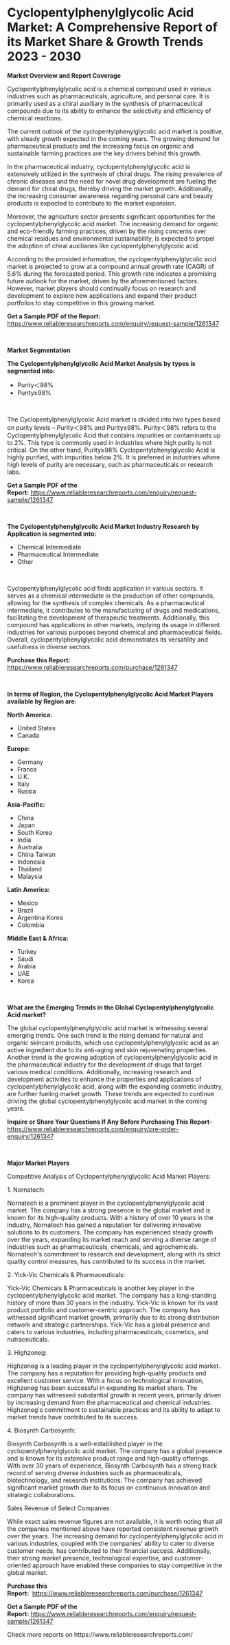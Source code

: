 <p><h1>Cyclopentylphenylglycolic Acid Market: A Comprehensive Report of its Market Share & Growth Trends 2023 - 2030</h1></p><p><strong>Market Overview and Report Coverage</strong></p>
<p><p>Cyclopentylphenylglycolic acid is a chemical compound used in various industries such as pharmaceuticals, agriculture, and personal care. It is primarily used as a chiral auxiliary in the synthesis of pharmaceutical compounds due to its ability to enhance the selectivity and efficiency of chemical reactions.</p><p>The current outlook of the cyclopentylphenylglycolic acid market is positive, with steady growth expected in the coming years. The growing demand for pharmaceutical products and the increasing focus on organic and sustainable farming practices are the key drivers behind this growth.</p><p>In the pharmaceutical industry, cyclopentylphenylglycolic acid is extensively utilized in the synthesis of chiral drugs. The rising prevalence of chronic diseases and the need for novel drug development are fueling the demand for chiral drugs, thereby driving the market growth. Additionally, the increasing consumer awareness regarding personal care and beauty products is expected to contribute to the market expansion.</p><p>Moreover, the agriculture sector presents significant opportunities for the cyclopentylphenylglycolic acid market. The increasing demand for organic and eco-friendly farming practices, driven by the rising concerns over chemical residues and environmental sustainability, is expected to propel the adoption of chiral auxiliaries like cyclopentylphenylglycolic acid.</p><p>According to the provided information, the cyclopentylphenylglycolic acid market is projected to grow at a compound annual growth rate (CAGR) of 5.6% during the forecasted period. This growth rate indicates a promising future outlook for the market, driven by the aforementioned factors. However, market players should continually focus on research and development to explore new applications and expand their product portfolios to stay competitive in this growing market.</p></p>
<p><strong>Get a Sample PDF of the Report:</strong> <a href="https://www.reliableresearchreports.com/enquiry/request-sample/1261347">https://www.reliableresearchreports.com/enquiry/request-sample/1261347</a></p>
<p>&nbsp;</p>
<p><strong>Market Segmentation</strong></p>
<p><strong>The Cyclopentylphenylglycolic Acid Market Analysis by types is segmented into:</strong></p>
<p><ul><li>Purity＜98%</li><li>Purity≥98%</li></ul></p>
<p>&nbsp;</p>
<p><p>The Cyclopentylphenylglycolic Acid market is divided into two types based on purity levels – Purity＜98% and Purity≥98%. Purity＜98% refers to the Cyclopentylphenylglycolic Acid that contains impurities or contaminants up to 2%. This type is commonly used in industries where high purity is not critical. On the other hand, Purity≥98% Cyclopentylphenylglycolic Acid is highly purified, with impurities below 2%. It is preferred in industries where high levels of purity are necessary, such as pharmaceuticals or research labs.</p></p>
<p><strong>Get a Sample PDF of the Report:</strong>&nbsp;<a href="https://www.reliableresearchreports.com/enquiry/request-sample/1261347">https://www.reliableresearchreports.com/enquiry/request-sample/1261347</a></p>
<p>&nbsp;</p>
<p><strong>The Cyclopentylphenylglycolic Acid Market Industry Research by Application is segmented into:</strong></p>
<p><ul><li>Chemical Intermediate</li><li>Pharmaceutical Intermediate</li><li>Other</li></ul></p>
<p>&nbsp;</p>
<p><p>Cyclopentylphenylglycolic acid finds application in various sectors. It serves as a chemical intermediate in the production of other compounds, allowing for the synthesis of complex chemicals. As a pharmaceutical intermediate, it contributes to the manufacturing of drugs and medications, facilitating the development of therapeutic treatments. Additionally, this compound has applications in other markets, implying its usage in different industries for various purposes beyond chemical and pharmaceutical fields. Overall, cyclopentylphenylglycolic acid demonstrates its versatility and usefulness in diverse sectors.</p></p>
<p><strong>Purchase this Report:</strong>&nbsp; <a href="https://www.reliableresearchreports.com/purchase/1261347">https://www.reliableresearchreports.com/purchase/1261347</a></p>
<p>&nbsp;</p>
<p><strong>In terms of Region, the Cyclopentylphenylglycolic Acid Market Players available by Region are:</strong></p>
<p>
    <p> <strong> North America: </strong>
        <ul>
            <li>United States</li>
            <li>Canada</li>
        </ul>
        </p> 
    <p> <strong> Europe: </strong>
        <ul>
            <li>Germany</li>
            <li>France</li>
            <li>U.K.</li>
            <li>Italy</li>
            <li>Russia</li>
        </ul>
        </p> 
    <p> <strong> Asia-Pacific: </strong>
        <ul>
            <li>China</li>
            <li>Japan</li>
            <li>South Korea</li>
            <li>India</li>
            <li>Australia</li>
            <li>China Taiwan</li>
            <li>Indonesia</li>
            <li>Thailand</li>
            <li>Malaysia</li>
        </ul>
        </p> 
    <p> <strong> Latin America: </strong>
        <ul>
            <li>Mexico</li>
            <li>Brazil</li>
            <li>Argentina Korea</li>
            <li>Colombia</li>
        </ul>
        </p> 
    <p> <strong> Middle East & Africa: </strong>
        <ul>
            <li>Turkey</li>
            <li>Saudi</li>
            <li>Arabia</li>
            <li>UAE</li>
            <li>Korea</li>
        </ul>
    </p>
    </p>
<p>&nbsp;</p>
<p><strong>What are the Emerging Trends in the Global Cyclopentylphenylglycolic Acid market?</strong></p>
<p><p>The global cyclopentylphenylglycolic acid market is witnessing several emerging trends. One such trend is the rising demand for natural and organic skincare products, which use cyclopentylphenylglycolic acid as an active ingredient due to its anti-aging and skin rejuvenating properties. Another trend is the growing adoption of cyclopentylphenylglycolic acid in the pharmaceutical industry for the development of drugs that target various medical conditions. Additionally, increasing research and development activities to enhance the properties and applications of cyclopentylphenylglycolic acid, along with the expanding cosmetic industry, are further fueling market growth. These trends are expected to continue driving the global cyclopentylphenylglycolic acid market in the coming years.</p></p>
<p><strong>Inquire or Share Your Questions If Any Before Purchasing This Report</strong>- <a href="https://www.reliableresearchreports.com/enquiry/pre-order-enquiry/1261347">https://www.reliableresearchreports.com/enquiry/pre-order-enquiry/1261347</a></p>
<p>&nbsp;</p>
<p><strong>Major Market Players</strong></p>
<p><p>Competitive Analysis of Cyclopentylphenylglycolic Acid Market Players:</p><p>1. Nornatech:</p><p>Nornatech is a prominent player in the cyclopentylphenylglycolic acid market. The company has a strong presence in the global market and is known for its high-quality products. With a history of over 10 years in the industry, Nornatech has gained a reputation for delivering innovative solutions to its customers. The company has experienced steady growth over the years, expanding its market reach and serving a diverse range of industries such as pharmaceuticals, chemicals, and agrochemicals. Nornatech's commitment to research and development, along with its strict quality control measures, has contributed to its success in the market.</p><p>2. Yick-Vic Chemicals & Pharmaceuticals:</p><p>Yick-Vic Chemicals & Pharmaceuticals is another key player in the cyclopentylphenylglycolic acid market. The company has a long-standing history of more than 30 years in the industry. Yick-Vic is known for its vast product portfolio and customer-centric approach. The company has witnessed significant market growth, primarily due to its strong distribution network and strategic partnerships. Yick-Vic has a global presence and caters to various industries, including pharmaceuticals, cosmetics, and nutraceuticals.</p><p>3. Highzoneg:</p><p>Highzoneg is a leading player in the cyclopentylphenylglycolic acid market. The company has a reputation for providing high-quality products and excellent customer service. With a focus on technological innovation, Highzoneg has been successful in expanding its market share. The company has witnessed substantial growth in recent years, primarily driven by increasing demand from the pharmaceutical and chemical industries. Highzoneg's commitment to sustainable practices and its ability to adapt to market trends have contributed to its success.</p><p>4. Biosynth Carbosynth:</p><p>Biosynth Carbosynth is a well-established player in the cyclopentylphenylglycolic acid market. The company has a global presence and is known for its extensive product range and high-quality offerings. With over 30 years of experience, Biosynth Carbosynth has a strong track record of serving diverse industries such as pharmaceuticals, biotechnology, and research institutions. The company has achieved significant market growth due to its focus on continuous innovation and strategic collaborations.</p><p>Sales Revenue of Select Companies:</p><p>While exact sales revenue figures are not available, it is worth noting that all the companies mentioned above have reported consistent revenue growth over the years. The increasing demand for cyclopentylphenylglycolic acid in various industries, coupled with the companies' ability to cater to diverse customer needs, has contributed to their financial success. Additionally, their strong market presence, technological expertise, and customer-oriented approach have enabled these companies to stay competitive in the global market.</p></p>
<p><strong>Purchase this Report:</strong>&nbsp;&nbsp;<a href="https://www.reliableresearchreports.com/purchase/1261347">https://www.reliableresearchreports.com/purchase/1261347</a></p>
<p></p>
<p><strong>Get a Sample PDF of the Report:</strong>&nbsp;<a href="https://www.reliableresearchreports.com/enquiry/request-sample/1261347">https://www.reliableresearchreports.com/enquiry/request-sample/1261347</a></p>
<p>Check more reports on https://www.reliableresearchreports.com/</p>